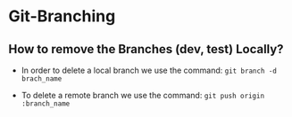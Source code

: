 # Git-Branching
## How to remove the Branches (dev, test) Locally?

-  In order to delete a local branch we use the command:
`git branch -d brach_name`

-  To delete a remote branch we use the command:
`git push origin :branch_name`
